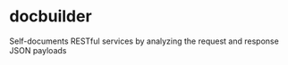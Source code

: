 docbuilder
==========

Self-documents RESTful services by analyzing the request and response JSON payloads
